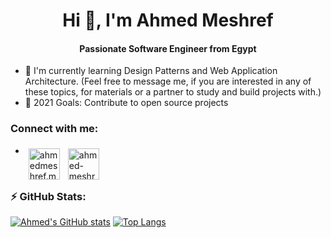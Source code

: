<h1 align="center">Hi 👋, I'm Ahmed Meshref</h1>
<h4 align="center">Passionate Software Engineer from Egypt</h4>

- 🌱 I'm currently learning Design Patterns and Web Application Architecture.
  (Feel free to message me, if you are interested in any of these topics, for materials or a partner to study and build
  projects with.)
- 🥅 2021 Goals: Contribute to open source projects

### Connect with me:

- [<img align="left" alt="ahmedmeshref.me" width="50px" style='padding:5px' src="https://cdn3.iconfinder.com/data/icons/human-resource-solid/48/personal_website_cv_resume-512.png" />][website] 
[<img align="left" alt="ahmed-meshref | LinkedIn" width="50px" style='padding:5px' src="https://cdn0.iconfinder.com/data/icons/flat-social-media-icons-set-round-style-1/550/linkedin-512.png" />][linkedin]

<br>


[comment]: <> (### Download my Resume:)

[comment]: <> ([Resume]&#40;http://ahmedmeshref.com&#41;)

### ⚡ GitHub Stats:

[![Ahmed's GitHub stats](https://github-readme-stats.vercel.app/api?username=ahmedmeshref&show_icons=true)](https://github.com/ahmedmeshref?tab=repositories)
[![Top Langs](https://github-readme-stats.vercel.app/api/top-langs/?username=ahmedmeshref&hide=jupyter%20notebook,HTMl,CSS)](https://github.com/ahmedmeshref?tab=repositories)

[website]: https://ahmedmeshref.me

[linkedin]: https://www.linkedin.com/in/ahmed-meshref/